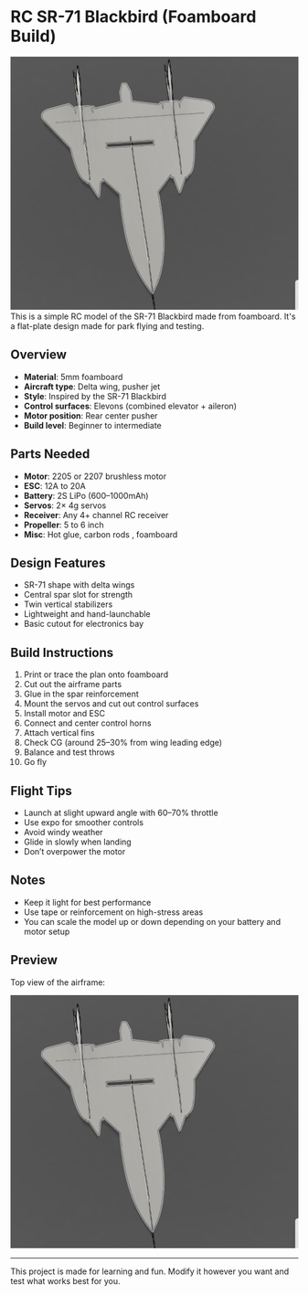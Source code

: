 # RC SR-71 Blackbird (Foamboard Build)
![Top View](/topview.png)
This is a simple RC model of the SR-71 Blackbird made from foamboard. It's a flat-plate design made for park flying and testing.

## Overview

- **Material**: 5mm foamboard  
- **Aircraft type**: Delta wing, pusher jet  
- **Style**: Inspired by the SR-71 Blackbird  
- **Control surfaces**: Elevons (combined elevator + aileron)  
- **Motor position**: Rear center pusher  
- **Build level**: Beginner to intermediate  

## Parts Needed

- **Motor**: 2205 or 2207 brushless motor  
- **ESC**: 12A to 20A  
- **Battery**: 2S LiPo (600–1000mAh)  
- **Servos**: 2× 4g servos  
- **Receiver**: Any 4+ channel RC receiver  
- **Propeller**: 5 to 6 inch  
- **Misc**: Hot glue, carbon rods , foamboard  

## Design Features

- SR-71 shape with delta wings  
- Central spar slot for strength  
- Twin vertical stabilizers  
- Lightweight and hand-launchable  
- Basic cutout for electronics bay  

## Build Instructions

1. Print or trace the plan onto foamboard  
2. Cut out the airframe parts  
3. Glue in the spar reinforcement  
4. Mount the servos and cut out control surfaces  
5. Install motor and ESC  
6. Connect and center control horns  
7. Attach vertical fins  
8. Check CG (around 25–30% from wing leading edge)  
9. Balance and test throws  
10. Go fly  

## Flight Tips

- Launch at slight upward angle with 60–70% throttle  
- Use expo for smoother controls  
- Avoid windy weather  
- Glide in slowly when landing  
- Don’t overpower the motor  

## Notes

- Keep it light for best performance  
- Use tape or reinforcement on high-stress areas  
- You can scale the model up or down depending on your battery and motor setup  

## Preview

Top view of the airframe:

![Top View](/topview.png)

---

This project is made for learning and fun. Modify it however you want and test what works best for you.
